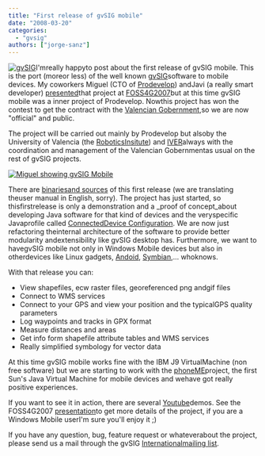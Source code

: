 ```yaml
---
title: "First release of gvSIG mobile"
date: "2008-03-20"
categories: 
  - "gvsig"
authors: ["jorge-sanz"]
---
```


[![gvSIG](images/Logo-gvSIG_150_14.gif)](http://www.gvsig.org)I'mreally happyto post about the first release of gvSIG mobile. This is the port (moreor less) of the well known [gvSIG](http://www.gvsig.org)software to mobile devices. My coworkers Miguel (CTO of [Prodevelop](http://www.prodevelop.es)) andJavi (a really smart developer) [presented](http://www.foss4g2007.org/presentations/view.php?abstract_id=124)that project at [FOSS4G2007](http://www.foss4g2007.org)but at this time gvSIG mobile was a inner project of Prodevelop. Nowthis project has won the contest to get the contract with the [Valencian Gobernment](http://www.cit.gva.es),so we are now "official" and public.

The project will be carried out mainly by Prodevelop but alsoby the University of Valencia (the [RoboticsInsitute](http://robotica.uv.es/castellano/home.html)) and [IVER](http://www.iver.es/)always with the coordination and management of the Valencian Gobernmentas usual on the rest of gvSIG projects.

[![Miguel showing gvSIG Mobile](images/1478491410_057f287d3a.jpg)](http://www.flickr.com/photos/xurxosanz/1478491410/ "Miguel showing gvSIG Mobile por XuRxO, en Flickr")

There are [binariesand sources](http://www.gvsig.gva.es/index.php?id=descarga0&L=2%2Findex.php%3Fid%3D1&K=1&L=2) of this first release (we are translating theuser manual in English, sorry). The project has just started, so thisfirstrelease is only a demonstration and a _proof of concept_about developing Java software for that kind of devices and the veryspecific Javaprofile called [ConnectedDevice Configuration](http://java.sun.com/products/cdc/). We are now just refactoring theinternal architecture of the software to provide better modularity andextensibility like gvSIG desktop has. Furthermore, we want to havegvSIG mobile not only in Windows Mobile devices but also in otherdevices like Linux gadgets, [Andoid](http://code.google.com/android/), [Symbian](http://www.symbian.com/),... whoknows.

With that release you can:

- View shapefiles, ecw raster files, georeferenced png andgif files
- Connect to WMS services
- Connect to your GPS and view your position and the typicalGPS quality parameters
- Log waypoints and tracks in GPX format
- Measure distances and areas
- Get info form shapefile attribute tables and WMS services
- Really simplified symbology for vector data

At this time gvSIG mobile works fine with the IBM J9 VirtualMachine (non free software) but we are starting to work with the [phoneME](https://phoneme.dev.java.net/)project, the first Sun's Java Virtual Machine for mobile devices and wehave got really positive experiences.

If you want to see it in action, there are several [Youtube](http://youtube.com/user/gvsig)demos. See the FOSS4G2007 [presentation](http://www.foss4g2007.org/presentations/view.php?abstract_id=124)to get more details of the project, if you are a Windows Mobile userI'm sure you'll enjoy it ;)

If you have any question, bug, feature request or whateverabout the project, please send us a mail through the gvSIG [Internationalmailing list](http://runas.cap.gva.es/mailman/listinfo/gvsig_internacional).
